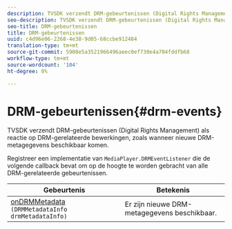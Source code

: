 ```yaml
---
description: TVSDK verzendt DRM-gebeurtenissen (Digital Rights Management) als reactie op DRM-gerelateerde bewerkingen, zoals wanneer nieuwe DRM-metagegevens beschikbaar komen.
seo-description: TVSDK verzendt DRM-gebeurtenissen (Digital Rights Management) als reactie op DRM-gerelateerde bewerkingen, zoals wanneer nieuwe DRM-metagegevens beschikbaar komen.
seo-title: DRM-gebeurtenissen
title: DRM-gebeurtenissen
uuid: c4d96e06-2268-4e38-9d05-68ccbe912484
translation-type: tm+mt
source-git-commit: 5908e5a3521966496aeec0ef730e4a704fddfb68
workflow-type: tm+mt
source-wordcount: '104'
ht-degree: 0%

---
```



# DRM-gebeurtenissen{#drm-events}

TVSDK verzendt DRM-gebeurtenissen (Digital Rights Management) als reactie op DRM-gerelateerde bewerkingen, zoals wanneer nieuwe DRM-metagegevens beschikbaar komen.

Registreer een implementatie van `MediaPlayer.DRMEventListener` die de volgende callback bevat om op de hoogte te worden gebracht van alle DRM-gerelateerde gebeurtenissen.

| Gebeurtenis | Betekenis |
|---|---|
| [onDRMMetadata](https://help.adobe.com/en_US/primetime/api/psdk/javadoc_1.4/com/adobe/mediacore/MediaPlayer.DRMEventListener.html#onDRMMetadata(DRMMetadataInfo)) `(DRMMetadataInfo drmMetadataInfo)` | Er zijn nieuwe DRM-metagegevens beschikbaar. |

